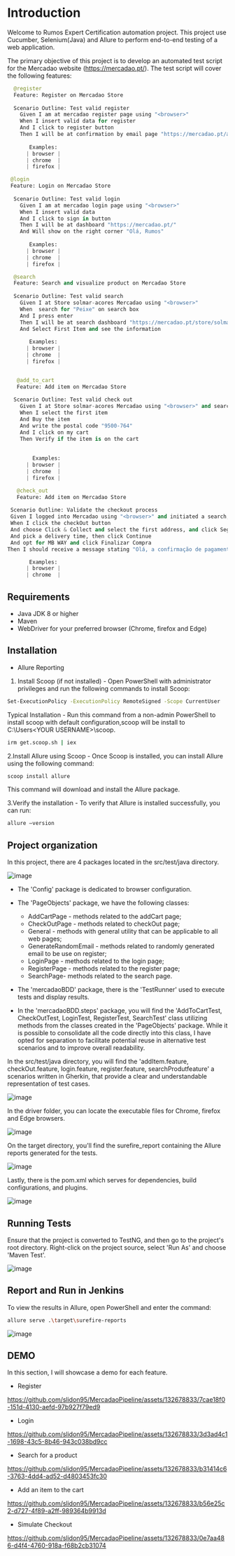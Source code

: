 # Introduction

Welcome to Rumos Expert Certification automation project. This project use Cucumber, Selenium(Java) and Allure to perform end-to-end testing of a web application. 

The primary objective of this project is to develop an automated test script for the Mercadao website (https://mercadao.pt/). The test script will cover the following features:

```python
  @register
  Feature: Register on Mercadao Store
 
  Scenario Outline: Test valid register
    Given I am at mercadao register page using "<browser>"
    When I insert valid data for register
    And I click to register button
    Then I will be at confirmation by email page "https://mercadao.pt/account/my-details"
    
       Examples: 
      | browser |
      | chrome  |
      | firefox |
```
```python
 @login
 Feature: Login on Mercadao Store
 
  Scenario Outline: Test valid login
    Given I am at mercadao login page using "<browser>"
    When I insert valid data
    And I click to sign in button
    Then I will be at dashboard "https://mercadao.pt/"
    And Will show on the right corner "Olá, Rumos"
   
       Examples: 
      | browser |
      | chrome  |
      | firefox |
```
```python
  @search
  Feature: Search and visualize product on Mercadao Store
  
  Scenario Outline: Test valid search 
    Given I at Store solmar-acores Mercadao using "<browser>"
    When  search for "Peixe" on search box
    And I press enter
    Then I will be at search dashboard "https://mercadao.pt/store/solmar-acores/search?queries=Peixe"
    And Select First Item and see the information
    
       Examples: 
      | browser |
      | chrome  |
      | firefox |

  ```
```python

   @add_to_cart
   Feature: Add item on Mercadao Store
  
  Scenario Outline: Test valid check out 
    Given I at Store solmar-acores Mercadao using "<browser>" and search for "Peixe"
    When I select the first item 
    And Buy the item
    And write the postal code "9500-764"
    And I click on my cart
    Then Verify if the item is on the cart
  
  
        Examples: 
      | browser |
      | chrome  |
      | firefox |
```
```python
   @check_out
   Feature: Add item on Mercadao Store
  
 Scenario Outline: Validate the checkout process
 Given I logged into Mercadao using "<browser>" and initiated a search, selected the "Conjunto 2 Cadeiras 1 Sofá e 1 Mesa de Apoio Etna Kilimanjaro" on Solmar-acores, and entered the postal code.
 When I click the checkOut button
 And choose Click & Collect and select the first address, and click Seguinte
 And pick a delivery time, then click Continue
 And opt for MB WAY and click Finalizar Compra
Then I should receive a message stating "Olá, a confirmação de pagamento foi enviada para a app do MB WAY do número 967716431. Deverá fazer a confirmação no tempo indicado. Se não fizer, deverá aguardar 10 minutos para o carrinho de compras ficar novamente disponível no Mercadão"

       Examples: 
      | browser |
      | chrome  |

```
## Requirements

- Java JDK 8 or higher
- Maven
- WebDriver for your preferred browser (Chrome, firefox and Edge)

## Installation

 - Allure Reporting

1. Install Scoop (if not installed) - Open PowerShell with administrator privileges and run the following commands to install Scoop:

```bash
Set-ExecutionPolicy -ExecutionPolicy RemoteSigned -Scope CurrentUser
```

   Typical Installation - Run this command from a non-admin PowerShell to install scoop with default configuration,scoop will be install to C:\Users\<YOUR USERNAME>\scoop.

```bash
irm get.scoop.sh | iex 
```
2.Install Allure using Scoop - Once Scoop is installed, you can install Allure using the following command:

```bash
scoop install allure
```
This command will download and install the Allure package.

3.Verify the installation - To verify that Allure is installed successfully, you can run:
```bash
allure –version
```

## Project organization

In this project, there are 4 packages located in the src/test/java directory. 

![image](https://github.com/slidon95/MercadaoPipeline/assets/132678833/4d5d43be-8efc-4062-a8a6-3dd1dcdbff6d)


- The 'Config' package is dedicated to browser configuration. 

- The 'PageObjects' package, we have the following classes: 

     - AddCartPage - methods related to the addCart page; 
     - CheckOutPage - methods related to checkOut page;
     -  General - methods with general utility that can be applicable to all web pages;
     - GenerateRandomEmail - methods related to randomly generated email to be use on register;
     -  LoginPage - methods related to the login page;
     - RegisterPage - methods related to the register page;
     - SearchPage- methods related to the search page. 

- The 'mercadaoBDD' package, there is the 'TestRunner' used to execute tests and display results.

- In the 'mercadaoBDD.steps' package, you will find the 'AddToCartTest, CheckOutTest, LoginTest, RegisterTest, SearchTest' class utilizing methods from the classes created in the 'PageObjects' package. While it is possible to consolidate all the code directly into this class, I have opted for separation to facilitate potential reuse in alternative test scenarios and to improve overall readability.

In the src/test/java directory, you will find the 'addItem.feature, checkOut.feature, login.feature, register.feature, searchProdutfeature' a scenarios written in Gherkin, that provide a clear and understandable representation of test cases.

![image](https://github.com/slidon95/MercadaoPipeline/assets/132678833/8930f076-8816-493d-b08e-95bc37b9695d)

In the driver folder, you can locate the executable files for Chrome, firefox and Edge browsers.

![image](https://github.com/slidon95/MercadaoPipeline/assets/132678833/19d8f485-5a03-4a60-a3a5-7a04ce863d76)

On the target directory, you'll find the surefire_report containing the Allure reports generated for the tests.

![image](https://github.com/slidon95/MercadaoPipeline/assets/132678833/10701af5-3834-434d-9c29-ecebe828e2c3)

Lastly, there is the pom.xml which serves for dependencies, build configurations, and plugins.

![image](https://github.com/slidon95/MercadaoPipeline/assets/132678833/b621991b-63c0-435e-945b-6678148ffcd7)

## Running Tests

Ensure that the project is converted to TestNG, and then go to the project's root directory. Right-click on the project source, select 'Run As' and choose 'Maven Test'.

![image](https://github.com/slidon95/MercadaoPipeline/assets/132678833/d93498d9-33c4-4c5e-b635-ef3aeef20d86)


## Report and Run in Jenkins

To view the results in Allure, open PowerShell and enter the command:

```bash
allure serve .\target\surefire-reports
```
![image](https://github.com/slidon95/Ryanair/assets/132678833/6e7e97f6-60e6-420c-a5e9-d95d4e892aab)


## DEMO

In this section, I will showcase a demo for each feature.

- Register

https://github.com/slidon95/MercadaoPipeline/assets/132678833/7cae18f0-151d-4130-aefd-97b927f79ed9

- Login

https://github.com/slidon95/MercadaoPipeline/assets/132678833/3d3ad4c1-1698-43c5-8b46-943c038bd9cc

- Search for a product

https://github.com/slidon95/MercadaoPipeline/assets/132678833/b31414c6-3763-4dd4-ad52-d4803453fc30

- Add an item to the cart

https://github.com/slidon95/MercadaoPipeline/assets/132678833/b56e25c2-d727-4f89-a2ff-989364b9913d

- Simulate Checkout

https://github.com/slidon95/MercadaoPipeline/assets/132678833/0e7aa486-d4f4-4760-918a-f68b2cb31074




